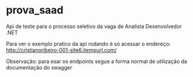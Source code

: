 # prova_saad
Api de teste para o processo seletivo da vaga de Analista Desenvolvedor .NET

Para ver o exemplo pratico da api rodando é só acessar o endereço:
http://cristianoribeiro-001-site6.itempurl.com/

Observação: para esar os endpoints segue a forma normal de utilização da documentação do swagger


